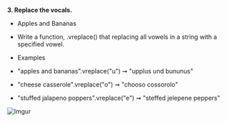 **3. Replace the vocals.**

 * Apples and Bananas
 
 *  Write a function, .vreplace() that replacing all vowels in a string with a specified vowel.
 
 *  Examples
 * "apples and bananas".vreplace("u") ➞ "upplus und bununus"
 * "cheese casserole".vreplace("o") ➞ "chooso cossorolo"
 * "stuffed jalapeno poppers".vreplace("e") ➞ "steffed jelepene peppers"
 
![Imgur](https://i.imgur.com/6yEWleK.png?1)